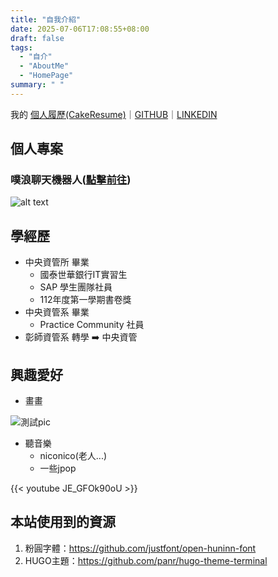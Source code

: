 ```yaml
---
title: "自我介紹"
date: 2025-07-06T17:08:55+08:00
draft: false
tags:
  - "自介"
  - "AboutMe"
  - "HomePage"
summary: " "
---
```


我的 [個人履歷(CakeResume)](https://www.cake.me/s--Qbettfics_-JPjhzuDgiCg--/kinako890419)｜[GITHUB](https://github.com/kinako890419)｜[LINKEDIN](https://www.linkedin.com/in/%E5%AE%A5%E6%B1%9D-%E9%99%B3-56b327234/)

## 個人專案

### 噗浪聊天機器人([點擊前往](https://www.plurk.com/hotwaterbot))

![alt text](/blog/images/image.png)


## 學經歷

- 中央資管所 畢業
  - 國泰世華銀行IT實習生
  - SAP 學生團隊社員
  - 112年度第一學期書卷獎
- 中央資管系 畢業
  - Practice Community 社員
- 彰師資管系 轉學 ➡️ 中央資管

## 興趣愛好

- 畫畫

![測試pic](/blog/images/allSleep.gif)

- 聽音樂
  - niconico(老人...)
  - 一些jpop

{{< youtube JE_GFOk90oU >}}

## 本站使用到的資源

1. 粉圓字體：https://github.com/justfont/open-huninn-font
2. HUGO主題：https://github.com/panr/hugo-theme-terminal